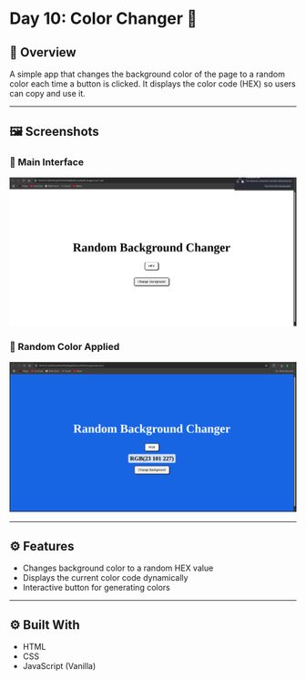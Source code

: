 # Day 10: Color Changer 🎨

## 📌 Overview

A simple app that changes the background color of the page to a random color each time a button is clicked. It displays the color code (HEX) so users can copy and use it.

---

## 🖼️ Screenshots

### 🔹 Main Interface

![Main Interface](./screenshots/BG-ChangerMain.png)

### 🔹 Random Color Applied

![Random Color](./screenshots/BG-Changer.png)

---

## ⚙️ Features

- Changes background color to a random HEX value
- Displays the current color code dynamically
- Interactive button for generating colors

---

## ⚙️ Built With

- HTML
- CSS
- JavaScript (Vanilla)
